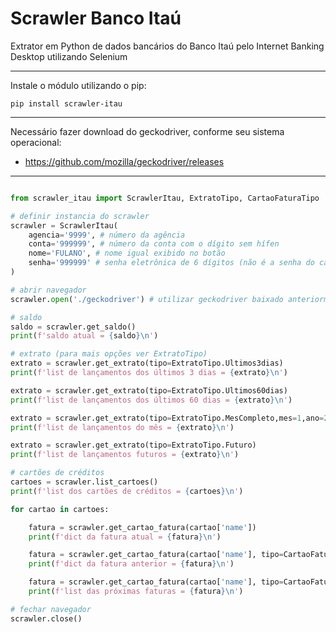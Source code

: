 # Scrawler Banco Itaú

Extrator em Python de dados bancários do Banco Itaú pelo Internet Banking Desktop utilizando Selenium

___

Instale o módulo utilizando o pip:

`pip install scrawler-itau`

___

Necessário fazer download do geckodriver, conforme seu sistema operacional:

- https://github.com/mozilla/geckodriver/releases

___

```python

from scrawler_itau import ScrawlerItau, ExtratoTipo, CartaoFaturaTipo

# definir instancia do scrawler
scrawler = ScrawlerItau(
    agencia='9999', # número da agência
    conta='999999', # número da conta com o dígito sem hífen
    nome='FULANO', # nome igual exibido no botão
    senha='999999' # senha eletrônica de 6 dígitos (não é a senha do cartão)
)

# abrir navegador
scrawler.open('./geckodriver') # utilizar geckodriver baixado anteriormente

# saldo
saldo = scrawler.get_saldo()
print(f'saldo atual = {saldo}\n')

# extrato (para mais opções ver ExtratoTipo)
extrato = scrawler.get_extrato(tipo=ExtratoTipo.Ultimos3dias)
print(f'list de lançamentos dos últimos 3 dias = {extrato}\n')

extrato = scrawler.get_extrato(tipo=ExtratoTipo.Ultimos60dias)
print(f'list de lançamentos dos últimos 60 dias = {extrato}\n')

extrato = scrawler.get_extrato(tipo=ExtratoTipo.MesCompleto,mes=1,ano=2021)
print(f'list de lançamentos do mês = {extrato}\n')

extrato = scrawler.get_extrato(tipo=ExtratoTipo.Futuro)
print(f'list de lançamentos futuros = {extrato}\n')

# cartões de créditos
cartoes = scrawler.list_cartoes()
print(f'list dos cartões de créditos = {cartoes}\n')

for cartao in cartoes:

    fatura = scrawler.get_cartao_fatura(cartao['name'])
    print(f'dict da fatura atual = {fatura}\n')

    fatura = scrawler.get_cartao_fatura(cartao['name'], tipo=CartaoFaturaTipo.Anterior)
    print(f'dict da fatura anterior = {fatura}\n')

    fatura = scrawler.get_cartao_fatura(cartao['name'], tipo=CartaoFaturaTipo.Proximas)
    print(f'list das próximas faturas = {fatura}\n')

# fechar navegador
scrawler.close()

```
